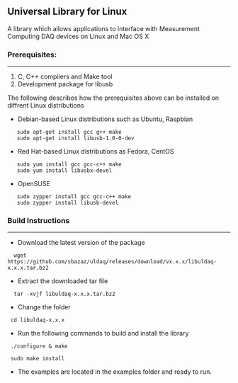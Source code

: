 ## Universal Library for Linux
A library which allows applications to interface with Measurement Computing DAQ devices on Linux and Mac OS X
 
### Prerequisites:
---------------

  1. C, C++ compilers and Make tool
  2. Development package for libusb
  
  The following describes how the prerequisites above can be installed on diffrent Linux distributions
  
  - Debian-based Linux distributions such as Ubuntu, Raspbian
  
  ```
     sudo apt-get install gcc g++ make
     sudo apt-get install libusb-1.0-0-dev
  ```
  - Red Hat-based Linux distributions as Fedora, CentOS
  
  ```
     sudo yum install gcc gcc-c++ make
     sudo yum install libusbx-devel
  ```
     
  - OpenSUSE 
  
  ```
     sudo zypper install gcc gcc-c++ make
     sudo zypper install libusb-devel
  ```

### Build Instructions
---------------------

- Download the latest version of the package

```
  wget https://github.com/sbazaz/uldaq/releases/download/vx.x.x/libuldaq-x.x.x.tar.bz2  
``` 
 
- Extract the downloaded tar file
  
```
  tar -xvjf libuldaq-x.x.x.tar.bz2
```
  
- Change the folder
  
 ```
  cd libuldaq-x.x.x
```
  
- Run the following commands to build and install the library

```
 ./configure & make
  
 sudo make install
```
  
- The examples are located in the examples folder and ready to run.
  
  
